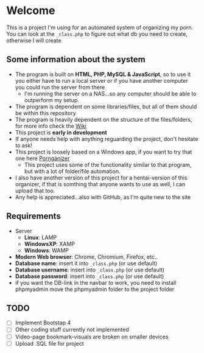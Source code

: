 # Welcome
This is a project I'm using for an automated system of organizing my porn. You can look at the ```_class.php``` to figure out what db you need to create, otherwise I will create 

## Some information about the system
- The program is built on **HTML, PHP, MySQL & JavaScript**, so to use it you either have to run a local server or if you have another computer you could run the server from there
  - I'm running the server on a NAS...so any computer should be able to outperform my setup.
- The program is dependent on some libraries/files, but all of them should be within this repository
- The program is heavily dependent on the structure of the files/folders, for more info check the [Wiki](../../wiki)
- This project is **early in development**
- If anyone needs help with anything reguarding the project, don't hesitate to ask!
- This project is loosely based on a Windows app, if you want to try that one here [Pornganizer](https://pornganizer.org)
  - This project uses some of the functionality similar to that program, but with a lot of folder/file automation.
- I also have another version of this project for a hentai-version of this organizer, if that is somthing that anyone wants to use as well, I can upload that too.
- Any help is appreciated...also with GitHub, as I'm quite new to the site

## Requirements
- Server
  - **Linux**: LAMP
  - **WindowsXP**: XAMP
  - **Windows**: WAMP
- **Modern Web browser**: Chrome, Chromium, Firefox, etc..
- **Database name**: insert it into ```_class.php``` (or use default)
- **Database username**: insert into ```_class.php``` (or use default)
- **Database password**: insert into ```_class.php``` (or use default)
- if you want the DB-link in the navbar to work, you need to install phpmyadmin move the phpmyadmin folder to the project folder

## TODO
- [ ] Implement Bootstap 4
- [ ] Other coding stuff currently not implemented
- [ ] Video-page bookmark-visuals are broken on smaller devices
- [ ] Upload .SQL file for project